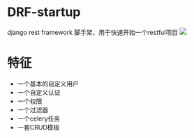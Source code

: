 # DRF-startup
django rest framework 脚手架，用于快速开始一个restful项目
![](https://api.travis-ci.org/gaojiuli/DRF-startup.svg?branch=master)
# 特征
- 一个基本的自定义用户
- 一个自定义认证
- 一个权限
- 一个过滤器
- 一个celery任务
- 一套CRUD模板
